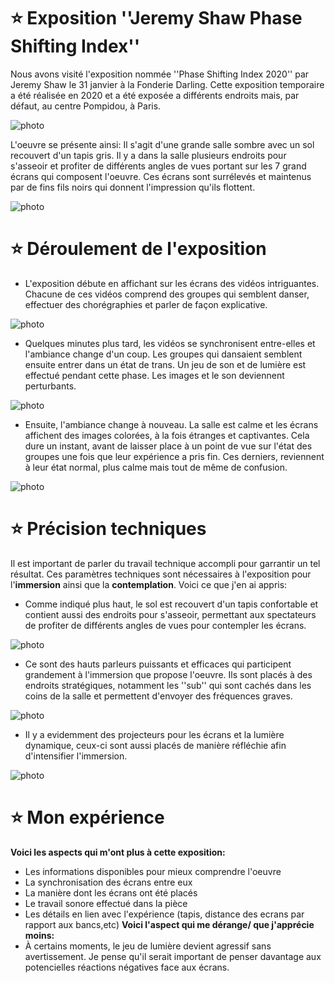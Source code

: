 # ⭐ Exposition ''Jeremy Shaw Phase Shifting Index''
 Nous avons visité l'exposition nommée ''Phase Shifting Index 2020'' par Jeremy Shaw le 31 janvier à la Fonderie Darling. Cette exposition temporaire a été réalisée en 2020 et a été exposée a différents endroits mais, par défaut, au centre Pompidou, à Paris.
 
![photo](photo_fiche.png)

 L'oeuvre se présente ainsi: Il s'agit d'une grande salle sombre avec un sol recouvert d'un tapis gris. Il y a dans la salle plusieurs endroits pour s'asseoir et profiter de différents angles de vues portant sur les 7 grand écrans qui composent l'oeuvre. Ces écrans sont surrélevés et maintenus par de fins fils noirs qui donnent l'impression qu'ils flottent.
 
![photo](photo_oeuvre_10.png)

# ⭐ Déroulement de l'exposition
 - L'exposition débute en affichant sur les écrans des vidéos intriguantes. Chacune de ces vidéos comprend des groupes qui semblent danser, effectuer des chorégraphies et parler de façon explicative.
   
![photo](photo_oeuvre_12.png)

- Quelques minutes plus tard, les vidéos se synchronisent entre-elles et l'ambiance change d'un coup. Les groupes qui dansaient semblent ensuite entrer dans un état de trans. Un jeu de son et de lumière est effectué pendant cette phase. Les images et le son deviennent perturbants.
  
![photo](photo_oeuvre_21.png)

- Ensuite, l'ambiance change à nouveau. La salle est calme et les écrans affichent des images colorées, à la fois étranges et captivantes. Cela dure un instant, avant de laisser place à un point de vue sur l'état des groupes une fois que leur expérience a pris fin. Ces derniers, reviennent à leur état normal, plus calme mais tout de même de confusion.
  
![photo](photo_oeuvre_23.png)

# ⭐ Précision techniques
 Il est important de parler du travail technique accompli pour garrantir un tel résultat. Ces paramètres techniques sont nécessaires à l'exposition pour l'**immersion** ainsi que la **contemplation**. Voici ce que j'en ai appris: 
 - Comme indiqué plus haut, le sol est recouvert d'un tapis confortable et contient aussi des endroits pour s'asseoir, permettant aux spectateurs de profiter de différents angles de vues pour contempler les écrans.

![photo](photo.png)

 - Ce sont des hauts parleurs puissants et efficaces qui participent grandement à l'immersion que propose l'oeuvre. Ils sont placés à des endroits stratégiques, notamment les ''sub'' qui sont cachés dans les coins de la salle et permettent d'envoyer des fréquences graves. 

![photo](photo.png)

 - Il y a evidemment des projecteurs pour les écrans et la lumière dynamique, ceux-ci sont aussi placés de manière réfléchie afin d'intensifier l'immersion. 

![photo](photo_oeuvre_8.png)

# ⭐ Mon expérience  
**Voici les aspects qui m'ont plus à cette exposition:**
- Les informations disponibles pour mieux comprendre l'oeuvre
- La synchronisation des écrans entre eux
- La manière dont les écrans ont été placés
- Le travail sonore effectué dans la pièce
- Les détails en lien avec l'expérience (tapis, distance des ecrans par rapport aux bancs,etc)
**Voici l'aspect qui me dérange/ que j'apprécie moins:**
- À certains moments, le jeu de lumière devient agressif sans avertissement. Je pense qu'il serait important de penser davantage aux potencielles réactions négatives face aux écrans.

